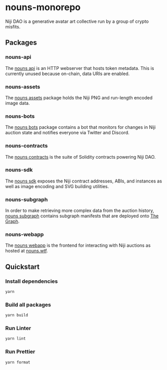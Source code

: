 # nouns-monorepo

Niji DAO is a generative avatar art collective run by a group of crypto misfits.

## Packages

### nouns-api

The [nouns api](packages/nouns-api) is an HTTP webserver that hosts token metadata. This is currently unused because on-chain, data URIs are enabled.

### nouns-assets

The [nouns assets](packages/nouns-assets) package holds the Niji PNG and run-length encoded image data.

### nouns-bots

The [nouns bots](packages/nouns-bots) package contains a bot that monitors for changes in Niji auction state and notifies everyone via Twitter and Discord.

### nouns-contracts

The [nouns contracts](packages/nouns-contracts) is the suite of Solidity contracts powering Niji DAO.

### nouns-sdk

The [nouns sdk](packages/nouns-sdk) exposes the Niji contract addresses, ABIs, and instances as well as image encoding and SVG building utilities.

### nouns-subgraph

In order to make retrieving more complex data from the auction history, [nouns subgraph](packages/nouns-subgraph) contains subgraph manifests that are deployed onto [The Graph](https://thegraph.com).

### nouns-webapp

The [nouns webapp](packages/nouns-webapp) is the frontend for interacting with Niji auctions as hosted at [nouns.wtf](https://nouns.wtf).

## Quickstart

### Install dependencies

```sh
yarn
```

### Build all packages

```sh
yarn build
```

### Run Linter

```sh
yarn lint
```

### Run Prettier

```sh
yarn format
```
